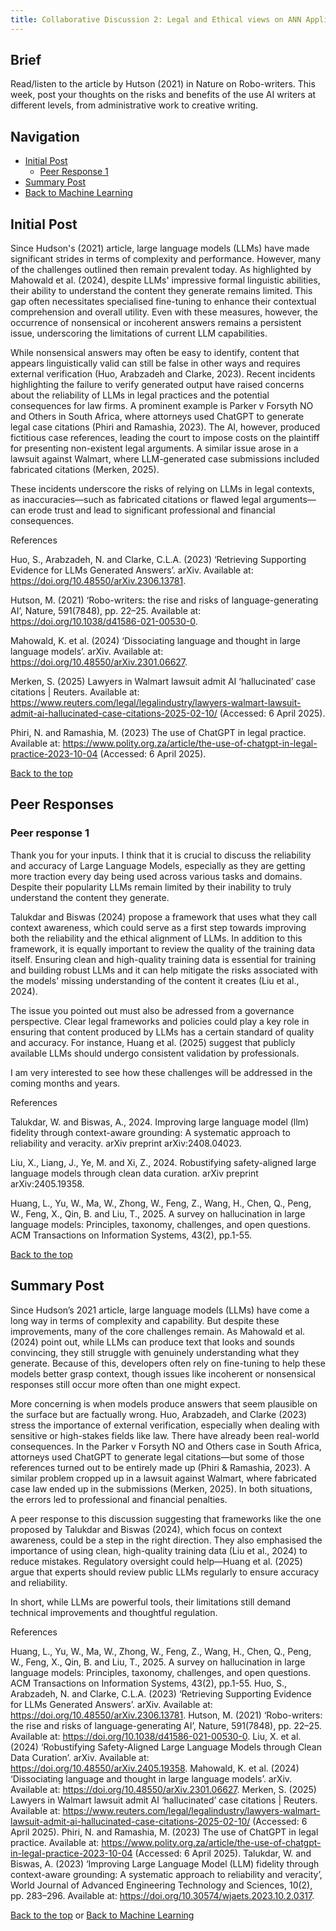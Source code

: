 ```yaml
---
title: Collaborative Discussion 2: Legal and Ethical views on ANN Applications
---
```


## Brief
Read/listen to the article by Hutson (2021) in Nature on Robo-writers. This week, post your thoughts on the risks and benefits of the use AI writers at different levels, from administrative work to creative writing.

## Navigation

- [Initial Post](#initial-post)
  - [Peer Response 1](#peer-response-1)
- [Summary Post](#summary-post)
- [Back to Machine Learning](/machine_learning)


## Initial Post
Since Hudson's (2021) article, large language models (LLMs) have made significant strides in terms of complexity and performance. However, many of the challenges outlined then remain prevalent today. As highlighted by Mahowald et al. (2024), despite LLMs' impressive formal linguistic abilities, their ability to understand the content they generate remains limited. This gap often necessitates specialised fine-tuning to enhance their contextual comprehension and overall utility. Even with these measures, however, the occurrence of nonsensical or incoherent answers remains a persistent issue, underscoring the limitations of current LLM capabilities.

While nonsensical answers may often be easy to identify, content that appears linguistically valid can still be false in other ways and requires external verification (Huo, Arabzadeh and Clarke, 2023). Recent incidents highlighting the failure to verify generated output have raised concerns about the reliability of LLMs in legal practices and the potential consequences for law firms. A prominent example is Parker v Forsyth NO and Others in South Africa, where attorneys used ChatGPT to generate legal case citations (Phiri and Ramashia, 2023). The AI, however, produced fictitious case references, leading the court to impose costs on the plaintiff for presenting non-existent legal arguments. A similar issue arose in a lawsuit against Walmart, where LLM-generated case submissions included fabricated citations (Merken, 2025).

These incidents underscore the risks of relying on LLMs in legal contexts, as inaccuracies—such as fabricated citations or flawed legal arguments—can erode trust and lead to significant professional and financial consequences.


References

Huo, S., Arabzadeh, N. and Clarke, C.L.A. (2023) ‘Retrieving Supporting Evidence for LLMs Generated Answers’. arXiv. Available at: https://doi.org/10.48550/arXiv.2306.13781.

Hutson, M. (2021) ‘Robo-writers: the rise and risks of language-generating AI’, Nature, 591(7848), pp. 22–25. Available at: https://doi.org/10.1038/d41586-021-00530-0.

Mahowald, K. et al. (2024) ‘Dissociating language and thought in large language models’. arXiv. Available at: https://doi.org/10.48550/arXiv.2301.06627.

Merken, S. (2025) Lawyers in Walmart lawsuit admit AI ‘hallucinated’ case citations | Reuters. Available at: https://www.reuters.com/legal/legalindustry/lawyers-walmart-lawsuit-admit-ai-hallucinated-case-citations-2025-02-10/ (Accessed: 6 April 2025).

Phiri, N. and Ramashia, M. (2023) The use of ChatGPT in legal practice. Available at: https://www.polity.org.za/article/the-use-of-chatgpt-in-legal-practice-2023-10-04 (Accessed: 6 April 2025).

[Back to the top](#)

## Peer Responses

### Peer response 1
Thank you for your inputs. I think that it is crucial to discuss the reliability and accuracy of Large Language Models, especially as they are getting more traction every day being used across various tasks and domains. Despite their popularity LLMs remain limited by their inability to truly understand the content they generate.

Talukdar and Biswas (2024) propose a framework that uses what they call context awareness, which could serve as a first step towards improving both the reliability and the ethical alignment of LLMs. In addition to this framework, it is equally important to review the quality of the training data itself. Ensuring clean and high-quality training data is essential for training and building robust LLMs and it can help mitigate the risks associated with the models' missing understanding of the content it creates (Liu et al., 2024).

The issue you pointed out must also be adressed from a governance perspective. Clear legal frameworks and policies could play a key role in ensuring that content produced by LLMs has a certain standard of quality and accuracy. For instance, Huang et al. (2025) suggest that publicly available LLMs should undergo consistent validation by professionals.

I am very interested to see how these challenges will be addressed in the coming months and years.


References

Talukdar, W. and Biswas, A., 2024. Improving large language model (llm) fidelity through context-aware grounding: A systematic approach to reliability and veracity. arXiv preprint arXiv:2408.04023.

Liu, X., Liang, J., Ye, M. and Xi, Z., 2024. Robustifying safety-aligned large language models through clean data curation. arXiv preprint arXiv:2405.19358.

Huang, L., Yu, W., Ma, W., Zhong, W., Feng, Z., Wang, H., Chen, Q., Peng, W., Feng, X., Qin, B. and Liu, T., 2025. A survey on hallucination in large language models: Principles, taxonomy, challenges, and open questions. ACM Transactions on Information Systems, 43(2), pp.1-55.

[Back to the top](#)


## Summary Post
Since Hudson’s 2021 article, large language models (LLMs) have come a long way in terms of complexity and capability. But despite these improvements, many of the core challenges remain. As Mahowald et al. (2024) point out, while LLMs can produce text that looks and sounds convincing, they still struggle with genuinely understanding what they generate. Because of this, developers often rely on fine-tuning to help these models better grasp context, though issues like incoherent or nonsensical responses still occur more often than one might expect.

More concerning is when models produce answers that seem plausible on the surface but are factually wrong. Huo, Arabzadeh, and Clarke (2023) stress the importance of external verification, especially when dealing with sensitive or high-stakes fields like law. There have already been real-world consequences. In the Parker v Forsyth NO and Others case in South Africa, attorneys used ChatGPT to generate legal citations—but some of those references turned out to be entirely made up (Phiri & Ramashia, 2023). A similar problem cropped up in a lawsuit against Walmart, where fabricated case law ended up in the submissions (Merken, 2025). In both situations, the errors led to professional and financial penalties.

A peer response to this discussion suggesting that frameworks like the one proposed by Talukdar and Biswas (2024), which focus on context awareness, could be a step in the right direction. They also emphasised the importance of using clean, high-quality training data (Liu et al., 2024) to reduce mistakes. Regulatory oversight could help—Huang et al. (2025) argue that experts should review public LLMs regularly to ensure accuracy and reliability.

In short, while LLMs are powerful tools, their limitations still demand technical improvements and thoughtful regulation.

References

Huang, L., Yu, W., Ma, W., Zhong, W., Feng, Z., Wang, H., Chen, Q., Peng, W., Feng, X., Qin, B. and Liu, T., 2025. A survey on hallucination in large language models: Principles, taxonomy, challenges, and open questions. ACM Transactions on Information Systems, 43(2), pp.1-55.
Huo, S., Arabzadeh, N. and Clarke, C.L.A. (2023) ‘Retrieving Supporting Evidence for LLMs Generated Answers’. arXiv. Available at: https://doi.org/10.48550/arXiv.2306.13781.
Hutson, M. (2021) ‘Robo-writers: the rise and risks of language-generating AI’, Nature, 591(7848), pp. 22–25. Available at: https://doi.org/10.1038/d41586-021-00530-0.
Liu, X. et al. (2024) ‘Robustifying Safety-Aligned Large Language Models through Clean Data Curation’. arXiv. Available at: https://doi.org/10.48550/arXiv.2405.19358.
Mahowald, K. et al. (2024) ‘Dissociating language and thought in large language models’. arXiv. Available at: https://doi.org/10.48550/arXiv.2301.06627.
Merken, S. (2025) Lawyers in Walmart lawsuit admit AI ‘hallucinated’ case citations | Reuters. Available at: https://www.reuters.com/legal/legalindustry/lawyers-walmart-lawsuit-admit-ai-hallucinated-case-citations-2025-02-10/ (Accessed: 6 April 2025).
Phiri, N. and Ramashia, M. (2023) The use of ChatGPT in legal practice. Available at: https://www.polity.org.za/article/the-use-of-chatgpt-in-legal-practice-2023-10-04 (Accessed: 6 April 2025).
Talukdar, W. and Biswas, A. (2023) ‘Improving Large Language Model (LLM) fidelity through context-aware grounding: A systematic approach to reliability and veracity’, World Journal of Advanced Engineering Technology and Sciences, 10(2), pp. 283–296. Available at: https://doi.org/10.30574/wjaets.2023.10.2.0317.


[Back to the top](#) or [Back to Machine Learning](/machine_learning/)